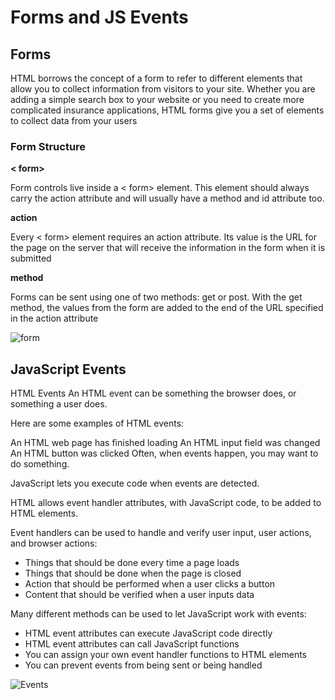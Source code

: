 # Forms and JS Events

## Forms

HTML borrows the concept of a form to refer to different 
elements that allow you to collect information from visitors to 
your site.
Whether you are adding a simple search box to your website or 
you need to create more complicated insurance applications, 
HTML forms give you a set of elements to collect data from 
your users

### Form Structure

**< form>**

Form controls live inside a < form> element. This element should always carry the action attribute and will usually have a method and id attribute too.

**action**

Every < form> element requires an action attribute. Its value is the URL for the page on the server that will receive the information in the form when it is submitted

**method**

Forms can be sent using one of two methods: get or post. With the get method, the values from the form are added to the end of the URL specified in the action attribute

![form](https://i1.wp.com/www.csscodelab.com/wp-content/uploads/2020/01/fancy-text-input-form-html-css.png?fit=1159%2C709&ssl=1)



## JavaScript Events

HTML Events
An HTML event can be something the browser does, or something a user does.

Here are some examples of HTML events:

An HTML web page has finished loading
An HTML input field was changed
An HTML button was clicked
Often, when events happen, you may want to do something.

JavaScript lets you execute code when events are detected.

HTML allows event handler attributes, with JavaScript code, to be added to HTML elements.

Event handlers can be used to handle and verify user input, user actions, and browser actions:

* Things that should be done every time a page loads
* Things that should be done when the page is closed
* Action that should be performed when a user clicks a button
* Content that should be verified when a user inputs data


Many different methods can be used to let JavaScript work with events:

* HTML event attributes can execute JavaScript code directly
* HTML event attributes can call JavaScript functions
* You can assign your own event handler functions to HTML elements
* You can prevent events from being sent or being handled

![Events](https://data-flair.training/blogs/wp-content/uploads/sites/2/2019/07/Ways-of-Using-JavaScript-Events-1200x720.png)